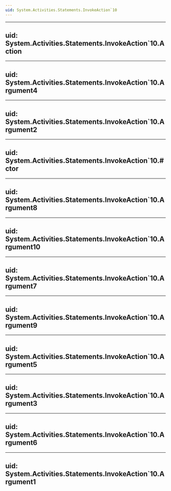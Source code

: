 ```yaml
---
uid: System.Activities.Statements.InvokeAction`10
---
```


---
uid: System.Activities.Statements.InvokeAction`10.Action
---

---
uid: System.Activities.Statements.InvokeAction`10.Argument4
---

---
uid: System.Activities.Statements.InvokeAction`10.Argument2
---

---
uid: System.Activities.Statements.InvokeAction`10.#ctor
---

---
uid: System.Activities.Statements.InvokeAction`10.Argument8
---

---
uid: System.Activities.Statements.InvokeAction`10.Argument10
---

---
uid: System.Activities.Statements.InvokeAction`10.Argument7
---

---
uid: System.Activities.Statements.InvokeAction`10.Argument9
---

---
uid: System.Activities.Statements.InvokeAction`10.Argument5
---

---
uid: System.Activities.Statements.InvokeAction`10.Argument3
---

---
uid: System.Activities.Statements.InvokeAction`10.Argument6
---

---
uid: System.Activities.Statements.InvokeAction`10.Argument1
---
